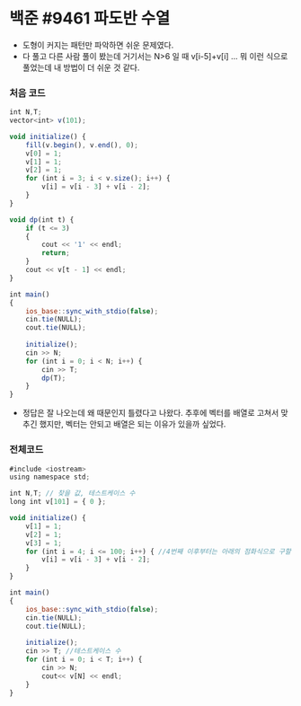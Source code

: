 # 백준 #9461 파도반 수열
- 도형이 커지는 패턴만 파악하면 쉬운 문제였다.
- 다 풀고 다른 사람 풀이 봤는데 거기서는 N>6 일 때 v[i-5]+v[i] ... 뭐 이런 식으로 풀었는데 내 방법이 더 쉬운 것 같다.

### 처음 코드
```jsx
int N,T;
vector<int> v(101);

void initialize() {
	fill(v.begin(), v.end(), 0);
	v[0] = 1;
	v[1] = 1;
	v[2] = 1;
	for (int i = 3; i < v.size(); i++) {
		v[i] = v[i - 3] + v[i - 2];
	}
}

void dp(int t) {
	if (t <= 3)
	{
		cout << '1' << endl;
		return;
	}
	cout << v[t - 1] << endl;
}

int main()
{
	ios_base::sync_with_stdio(false);
	cin.tie(NULL);
	cout.tie(NULL);
	
	initialize();
	cin >> N;
	for (int i = 0; i < N; i++) {
		cin >> T;
		dp(T);
	}
}
```
- 정답은 잘 나오는데 왜 때문인지 틀렸다고 나왔다. 추후에 벡터를 배열로 고쳐서 맞추긴 했지만, 벡터는 안되고 배열은 되는 이유가 있을까 싶었다.

### 전체코드
```jsx
#include <iostream>
using namespace std;

int N,T; // 찾을 값, 테스트케이스 수
long int v[101] = { 0 };

void initialize() {
	v[1] = 1;
	v[2] = 1;
	v[3] = 1;
	for (int i = 4; i <= 100; i++) { //4번째 이후부터는 아래의 점화식으로 구할 수 있다.
		v[i] = v[i - 3] + v[i - 2];
	}
}

int main()
{
	ios_base::sync_with_stdio(false);
	cin.tie(NULL);
	cout.tie(NULL);
	
	initialize();
	cin >> T; //테스트케이스 수
	for (int i = 0; i < T; i++) {
		cin >> N;
		cout<< v[N] << endl;
	}
}
```
